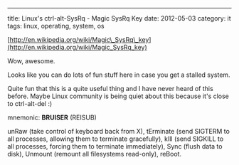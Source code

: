 ---
title: Linux's ctrl-alt-SysRq - Magic SysRq Key
date: 2012-05-03
category: it
tags: linux, operating, system, os

[http://en.wikipedia.org/wiki/Magic\_SysRq\_key](http://en.wikipedia.org/wiki/Magic_SysRq_key)

Wow, awesome.

Looks like you can do lots of fun stuff here in case you get a stalled system.

Quite fun that this is a quite useful thing and I have never heard of this before. Maybe Linux community is being quiet about this because it's close to ctrl-alt-del :)

mnemonic: **BRUISER** (REISUB)

unRaw      (take control of keyboard back from X),
 tErminate (send SIGTERM to all processes, allowing them to terminate gracefully),
 kIll      (send SIGKILL to all processes, forcing them to terminate immediately),
  Sync     (flush data to disk),
  Unmount  (remount all filesystems read-only),
reBoot.
